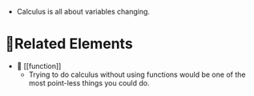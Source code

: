 - Calculus is all about variables changing.

# 🌱Related Elements
- 📌 [[function]]
    - Trying to do calculus without using functions would be one of the most point-less things you could do.
    
